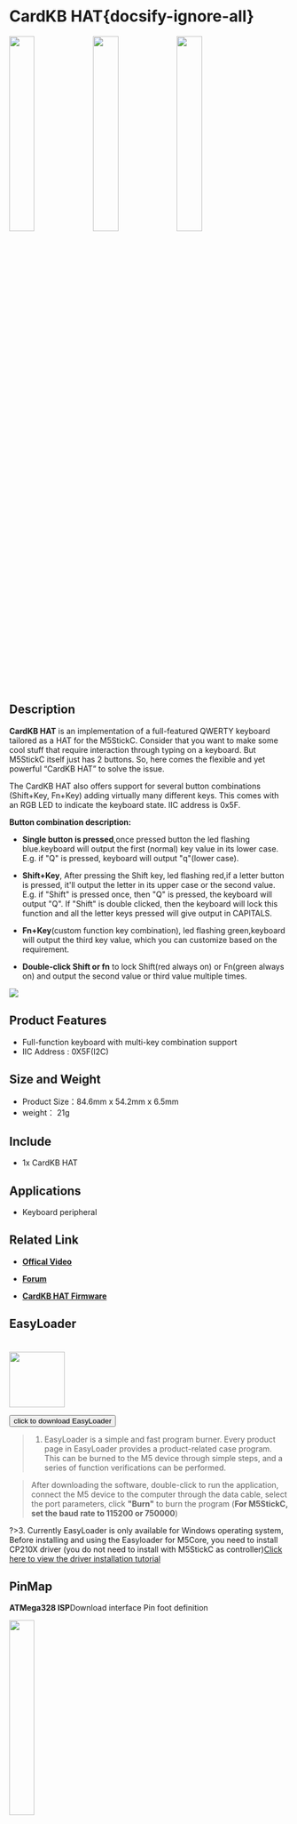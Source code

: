 # CardKB HAT{docsify-ignore-all}

<img src="assets/img/product_pics/hat/cardkb_hat/cardkb_hat_01.jpg" width="30%" height="30%"><img src="assets/img/product_pics/hat/cardkb_hat/cardkb_hat_02.jpg" width="30%" height="30%"><img src="assets/img/product_pics/hat/cardkb_hat/cardkb_hat_03.jpg" width="30%" height="30%">


## Description

**CardKB HAT** is an implementation of a full-featured QWERTY keyboard tailored as a HAT for the M5StickC. Consider that you want to make some cool stuff that require interaction through typing on a keyboard. But M5StickC itself just has 2 buttons. So, here comes the flexible and yet powerful “CardKB HAT” to solve the issue.

The CardKB HAT also offers support for several button combinations (Shift+Key, Fn+Key) adding virtually many different keys.  This comes with an RGB LED to indicate the keyboard state. IIC address is 0x5F.

**Button combination description:**

* **Single button is pressed**,once pressed button the led flashing blue.keyboard will output the first (normal) key value in its lower case. E.g. if "Q" is pressed, keyboard will output "q"(lower case).

* **Shift+Key**, After pressing the Shift key, led flashing red,if a letter button is pressed, it'll output the letter in its upper case or the second value.
 E.g. if "Shift" is pressed once, then "Q" is pressed, the keyboard will output "Q". If "Shift" is double clicked, then the keyboard will lock this function and all the letter keys pressed will give output in CAPITALS.

* **Fn+Key**(custom function key combination), led flashing green,keyboard will output the third key value, which you can customize based on the requirement.


* **Double-click Shift or fn** to lock Shift(red always on) or Fn(green always on) and output the second value or third value multiple times.

<img src="assets/img/product_pics/hat/cardkb_hat/cardkb_hat_04.jpg">

## Product Features

- Full-function keyboard with multi-key combination support
- IIC Address : 0X5F(I2C)

## Size and  Weight

- Product Size：84.6mm x 54.2mm x 6.5mm
- weight： 21g

## Include

- 1x CardKB HAT

## Applications

- Keyboard peripheral 


## Related Link

- **[Offical Video](https://www.youtube.com/channel/UCozgFVglWYQXbvTmGyS739w)**

- **[Forum](http://forum.m5stack.com/)**

- **[CardKB HAT Firmware](https://github.com/m5stack/M5-ProductExampleCodes/tree/master/Hat/CardKB_HAT/firmware_328p/cardKB_HAT)**


## EasyLoader

<img src="https://m5stack.oss-cn-shenzhen.aliyuncs.com/image/EasyLoader_logo.png" width="100px" style="margin-top:20px">

<a href="https://m5stack.oss-cn-shenzhen.aliyuncs.com/EasyLoader/HAT/CardKB/EasyLoader_CardKB_HAT.exe"><button type="button" class="btn btn-primary">click to download EasyLoader</button></a>

>1. EasyLoader is a simple and fast program burner. Every product page in EasyLoader provides a product-related case program. This can be burned to the M5 device through simple steps, and a series of function verifications can be performed.

>After downloading the software, double-click to run the application, connect the M5 device to the computer through the data cable, select the port parameters, click **"Burn"** to burn the program (**For M5StickC, set the baud rate to 115200 or 750000**)

?>3. Currently EasyLoader is only available for Windows operating system,  Before installing and using the Easyloader for M5Core, you need to install CP210X driver (you do not need to install with M5StickC as controller)[Click here to view the driver installation tutorial](en/related_documents/M5Burner#install-usb-driver)

## PinMap

**ATMega328 ISP**Download interface Pin foot definition

<img src="assets\img\product_pics\app\mega328_isp.png" width="30%" height="30%">


## Example

### Arduino IDE

*To get the code, please click [here](https://github.com/m5stack/M5-ProductExampleCodes/tree/master/Hat/CardKB_HAT)。*

```arduino
#include <M5StickC.h>
#include <Wire.h>

#define CARDKB_ADDR 0x5F

void setup()
{
  M5.begin();
  Wire.begin(0, 26);
  M5.Lcd.setRotation(3);
  M5.Lcd.fillScreen(BLACK);
  M5.Lcd.setCursor(0, 0, 2 );
  M5.Lcd.setTextColor(YELLOW);

  M5.Lcd.println("IIC Address: 0x5F\n");
  M5.Lcd.println(">>");
}
void loop()
{
  Wire.requestFrom(CARDKB_ADDR, 1);
  while(Wire.available())
  {
    char c = Wire.read(); // receive a byte as characterif
    if (c != 0)
    {
      M5.Lcd.printf("%c", c);
      Serial.println(c, HEX);
      Serial.println(char(c));
    }
  }
  // delay(10);
}
```

### UIFLOW

<img src="assets/img/product_pics/hat/cardkb_hat/cardkb_hat.jpg" width="30%" height="30%">

*To get the uiflow code, please click [here](https://github.com/m5stack/M5-ProductExampleCodes/tree/master/Hat/CardKB_HAT/UIFLOW)。*

## Video

- **CardKB HAT**

<video class="video_size" controls>
    <source src="https://m5stack.oss-cn-shenzhen.aliyuncs.com/video/Product_example_video/HAT/CardKB_HAT.mp4" type="video/mp4">
</video>


<script>

   var purchase_link = 'https://m5stack.com/collections/m5-unit/products/cardkb_hat';

   anchor_search(purchase_link);
   scrollFunc();

</script>
